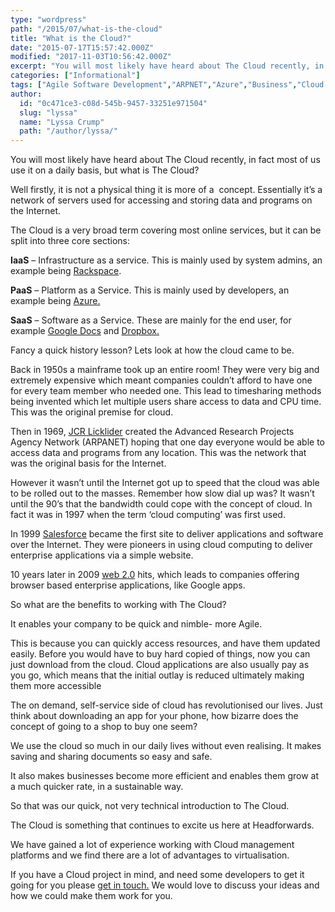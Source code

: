 ```yaml
---
type: "wordpress"
path: "/2015/07/what-is-the-cloud"
title: "What is the Cloud?"
date: "2015-07-17T15:57:42.000Z"
modified: "2017-11-03T10:56:42.000Z"
excerpt: "You will most likely have heard about The Cloud recently, in fact most of us use it on a daily basis, but what is The Cloud? Well firstly, it is not a physical thing it is more of a  concept. Essentially it’s a network of servers used for accessing and storing data and programs on the …"
categories: ["Informational"]
tags: ["Agile Software Development","ARPNET","Azure","Business","Cloud developer","Cloud Developer UK","Cloud Developers","Cloud developers in the UK","Dropbox","GoogleDocs","IaaS","Informational","JCR Licklider","News","PaaS","Rackspace","SaaS","Salesforce","Software","The cloud","What is the cloud"]
author:
  id: "0c471ce3-c08d-545b-9457-33251e971504"
  slug: "lyssa"
  name: "Lyssa Crump"
  path: "/author/lyssa/"
---
```

You will most likely have heard about The Cloud recently, in fact most of us use it on a daily basis, but what is The Cloud?

Well firstly, it is not a physical thing it is more of a  concept. Essentially it’s a network of servers used for accessing and storing data and programs on the Internet.

The Cloud is a very broad term covering most online services, but it can be split into three core sections:

**IaaS** – Infrastructure as a service. This is mainly used by system admins, an example being [Rackspace](http://www.rackspace.co.uk/).

**PaaS** – Platform as a Service. This is mainly used by developers, an example being [Azure.](http://azure.microsoft.com/en-gb/)

**SaaS** – Software as a Service. These are mainly for the end user, for example [Google Docs](https://www.google.co.uk/docs/about/) and [Dropbox.](https://www.dropbox.com)

Fancy a quick history lesson? Lets look at how the cloud came to be.

Back in 1950s a mainframe took up an entire room! They were very big and extremely expensive which meant companies couldn’t afford to have one for every team member who needed one. This lead to timesharing methods being invented which let multiple users share access to data and CPU time. This was the original premise for cloud.

Then in 1969, [JCR Licklider](https://www.ibiblio.org/pioneers/licklider.html) created the Advanced Research Projects Agency Network (ARPANET) hoping that one day everyone would be able to access data and programs from any location. This was the network that was the original basis for the Internet.

However it wasn’t until the Internet got up to speed that the cloud was able to be rolled out to the masses. Remember how slow dial up was? It wasn’t until the 90’s that the bandwidth could cope with the concept of cloud. In fact it was in 1997 when the term ‘cloud computing’ was first used.

In 1999 [Salesforce](http://www.salesforce.com/uk/cloudcomputing/) became the first site to deliver applications and software over the Internet. They were pioneers in using cloud computing to deliver enterprise applications via a simple website.

10 years later in 2009 [web 2.0](http://www.webopedia.com/TERM/W/Web_2_point_0.html) hits, which leads to companies offering browser based enterprise applications, like Google apps.

So what are the benefits to working with The Cloud?

It enables your company to be quick and nimble- more Agile.

This is because you can quickly access resources, and have them updated easily. Before you would have to buy hard copied of things, now you can just download from the cloud. Cloud applications are also usually pay as you go, which means that the initial outlay is reduced ultimately making them more accessible

The on demand, self-service side of cloud has revolutionised our lives. Just think about downloading an app for your phone, how bizarre does the concept of going to a shop to buy one seem?

We use the cloud so much in our daily lives without even realising. It makes saving and sharing documents so easy and safe.

It also makes businesses become more efficient and enables them grow at a much quicker rate, in a sustainable way.

So that was our quick, not very technical introduction to The Cloud.

The Cloud is something that continues to excite us here at Headforwards.

We have gained a lot of experience working with Cloud management platforms and we find there are a lot of advantages to virtualisation.

If you have a Cloud project in mind, and need some developers to get it going for you please [get in touch.](http://www.headforwards.com/contact/) We would love to discuss your ideas and how we could make them work for you.